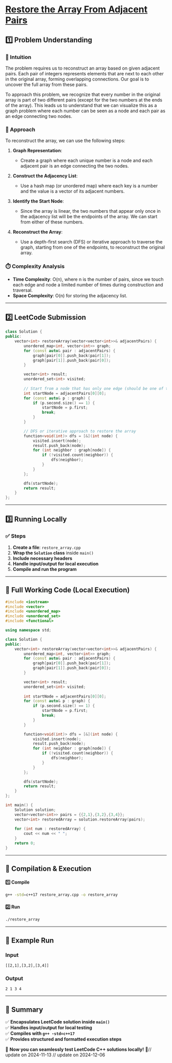 # **[Restore the Array From Adjacent Pairs](https://leetcode.com/problems/restore-the-array-from-adjacent-pairs/description/)**  

## **1️⃣ Problem Understanding**  
### **📌 Intuition**  
The problem requires us to reconstruct an array based on given adjacent pairs. Each pair of integers represents elements that are next to each other in the original array, forming overlapping connections. Our goal is to uncover the full array from these pairs.

To approach this problem, we recognize that every number in the original array is part of two different pairs (except for the two numbers at the ends of the array). This leads us to understand that we can visualize this as a graph problem where each number can be seen as a node and each pair as an edge connecting two nodes.

### **🚀 Approach**  
To reconstruct the array, we can use the following steps:

1. **Graph Representation**:
   - Create a graph where each unique number is a node and each adjacent pair is an edge connecting the two nodes. 

2. **Construct the Adjacency List**:
   - Use a hash map (or unordered map) where each key is a number and the value is a vector of its adjacent numbers.

3. **Identify the Start Node**:
   - Since the array is linear, the two numbers that appear only once in the adjacency list will be the endpoints of the array. We can start from either of these numbers.

4. **Reconstruct the Array**:
   - Use a depth-first search (DFS) or iterative approach to traverse the graph, starting from one of the endpoints, to reconstruct the original array.

### **⏱️ Complexity Analysis**  
- **Time Complexity**: O(n), where n is the number of pairs, since we touch each edge and node a limited number of times during construction and traversal.
- **Space Complexity**: O(n) for storing the adjacency list.

---  

## **2️⃣ LeetCode Submission**  
```cpp
class Solution {
public:
    vector<int> restoreArray(vector<vector<int>>& adjacentPairs) {
        unordered_map<int, vector<int>> graph;
        for (const auto& pair : adjacentPairs) {
            graph[pair[0]].push_back(pair[1]);
            graph[pair[1]].push_back(pair[0]);
        }

        vector<int> result;
        unordered_set<int> visited;
        
        // Start from a node that has only one edge (should be one of the ends).
        int startNode = adjacentPairs[0][0];
        for (const auto& p : graph) {
            if (p.second.size() == 1) {
                startNode = p.first;
                break;
            }
        }

        // DFS or iterative approach to restore the array
        function<void(int)> dfs = [&](int node) {
            visited.insert(node);
            result.push_back(node);
            for (int neighbor : graph[node]) {
                if (!visited.count(neighbor)) {
                    dfs(neighbor);
                }
            }
        };

        dfs(startNode);
        return result;
    }
};
```  

---  

## **3️⃣ Running Locally**  
### **✅ Steps**  
1. **Create a file**: `restore_array.cpp`  
2. **Wrap the `Solution` class** inside `main()`  
3. **Include necessary headers**  
4. **Handle input/output for local execution**  
5. **Compile and run the program**  

---  

## **📝 Full Working Code (Local Execution)**  
```cpp
#include <iostream>
#include <vector>
#include <unordered_map>
#include <unordered_set>
#include <functional>

using namespace std;

class Solution {
public:
    vector<int> restoreArray(vector<vector<int>>& adjacentPairs) {
        unordered_map<int, vector<int>> graph;
        for (const auto& pair : adjacentPairs) {
            graph[pair[0]].push_back(pair[1]);
            graph[pair[1]].push_back(pair[0]);
        }

        vector<int> result;
        unordered_set<int> visited;
        
        int startNode = adjacentPairs[0][0];
        for (const auto& p : graph) {
            if (p.second.size() == 1) {
                startNode = p.first;
                break;
            }
        }

        function<void(int)> dfs = [&](int node) {
            visited.insert(node);
            result.push_back(node);
            for (int neighbor : graph[node]) {
                if (!visited.count(neighbor)) {
                    dfs(neighbor);
                }
            }
        };

        dfs(startNode);
        return result;
    }
};

int main() {
    Solution solution;
    vector<vector<int>> pairs = {{2,1},{3,2},{3,4}};
    vector<int> restoredArray = solution.restoreArray(pairs);
    
    for (int num : restoredArray) {
        cout << num << " ";
    }
    return 0;
}
```  

---  

## **🔧 Compilation & Execution**  
#### **1️⃣ Compile**  
```bash
g++ -std=c++17 restore_array.cpp -o restore_array
```  

#### **2️⃣ Run**  
```bash
./restore_array
```  

---  

## **🎯 Example Run**  
### **Input**  
```
[[2,1],[3,2],[3,4]]
```  
### **Output**  
```
2 1 3 4 
```  

---  

## **📌 Summary**  
✅ **Encapsulates LeetCode solution inside `main()`**  
✅ **Handles input/output for local testing**  
✅ **Compiles with `g++ -std=c++17`**  
✅ **Provides structured and formatted execution steps**  

🚀 **Now you can seamlessly test LeetCode C++ solutions locally!** 🚀// update on 2024-11-13
// update on 2024-12-06
